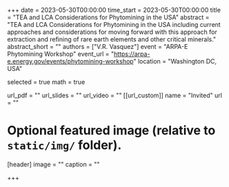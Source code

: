 +++
date = 2023-05-30T00:00:00
time_start = 2023-05-30T00:00:00
title = "TEA and LCA Considerations for Phytomining in the USA"
abstract = "TEA and LCA Considerations for Phytomining in the USA including current approaches and considerations for moving forward with this approach for extraction and refining of rare earth elements and other critical minerals."
abstract_short = ""
authors = ["V.R. Vasquez"]
event = "ARPA-E Phytomining Workshop"
event_url = "https://arpa-e.energy.gov/events/phytomining-workshop"
location = "Washington DC, USA"

selected = true
math = true

url_pdf = ""
url_slides = ""
url_video = ""
[[url_custom]]
    name = "Invited"
    url = ""



# Optional featured image (relative to `static/img/` folder).
[header]
image = ""
caption = ""

+++

